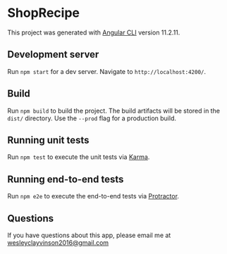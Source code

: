 # ShopRecipe

This project was generated with [Angular CLI](https://github.com/angular/angular-cli) version 11.2.11.

## Development server

Run `npm start` for a dev server. Navigate to `http://localhost:4200/`. 

## Build

Run `npm build` to build the project. The build artifacts will be stored in the `dist/` directory. Use the `--prod` flag for a production build.

## Running unit tests

Run `npm test` to execute the unit tests via [Karma](https://karma-runner.github.io).

## Running end-to-end tests

Run `npm e2e` to execute the end-to-end tests via [Protractor](http://www.protractortest.org/).

## Questions

If you have questions about this app, please email me at wesleyclayvinson2016@gmail.com
